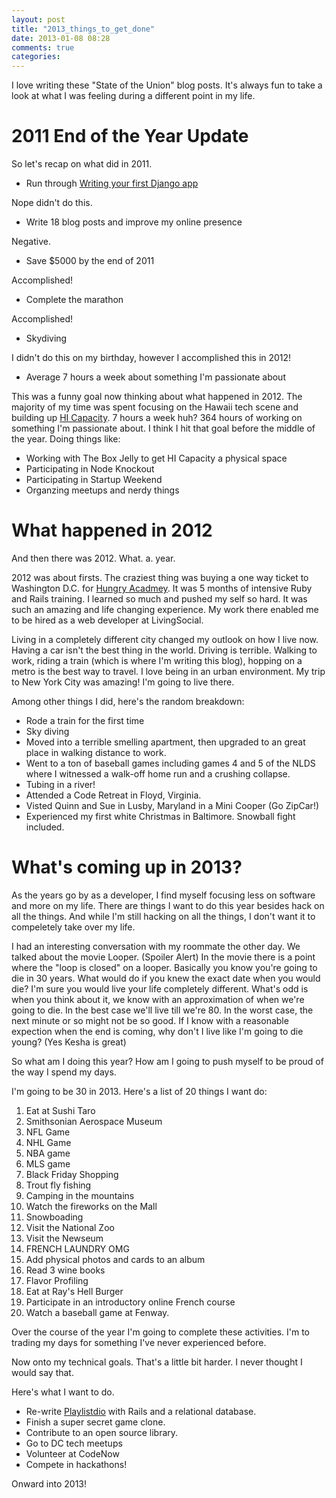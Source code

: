 ```yaml
---
layout: post
title: "2013_things_to_get_done"
date: 2013-01-08 08:28
comments: true
categories: 
---
```


I love writing these "State of the Union" blog posts. It's always fun to take a 
look at what I was feeling during a different point in my life. 

# 2011 End of the Year Update

So let's recap on what did in 2011.

* Run through [Writing your first Django app][1]

Nope didn't do this.

* Write 18 blog posts and improve my online presence

Negative.

* Save $5000 by the end of 2011

Accomplished!

* Complete the marathon

Accomplished!

* Skydiving

I didn't do this on my birthday, however I accomplished this in 2012!

* Average 7 hours a week about something I'm passionate about

This was a funny goal now thinking about what happened in 2012. The majority of 
my time was spent focusing on the Hawaii tech scene and building up
[HI Capacity][2]. 7 hours a week huh? 364 hours of working on something I'm
passionate about. I think I hit that goal before the middle of the year. Doing 
things like:

* Working with The Box Jelly to get HI Capacity a physical space
* Participating in Node Knockout
* Participating in Startup Weekend
* Organzing meetups and nerdy things

# What happened in 2012

And then there was 2012. What. a. year.

2012 was about firsts. The craziest thing was buying a one way ticket to 
Washington D.C. for [Hungry Acadmey][3]. It was 5 months of intensive Ruby and Rails
training. I learned so much and pushed my self so hard. It was such an amazing
and life changing experience. My work there enabled me to be hired as a web
developer at LivingSocial. 

Living in a completely different city changed my outlook on how I live now.
Having a car isn't the best thing in the world. Driving is terrible. Walking to 
work, riding a train (which is where I'm writing this blog), hopping on a metro
is the best way to travel. I love being in an urban environment. My trip to 
New York City was amazing! I'm going to live there.

Among other things I did, here's the random breakdown:

* Rode a train for the first time
* Sky diving
* Moved into a terrible smelling apartment, then upgraded to an great place
  in walking distance to work.
* Went to a ton of baseball games including games 4 and 5 of the NLDS where I 
witnessed a walk-off home run and a crushing collapse.
* Tubing in a river!
* Attended a Code Retreat in Floyd, Virginia.
* Visted Quinn and Sue in Lusby, Maryland in a Mini Cooper (Go ZipCar!)
* Experienced my first white Christmas in Baltimore. Snowball fight included.

# What's coming up in 2013?

As the years go by as a developer, I find myself focusing less on
software and more on my life. There are things I want to do this
year besides hack on all the things. And while I'm still hacking on all the things, 
I don't want it to compeletely take over my life.

I had an interesting conversation with my roommate the other day. We talked
about the movie Looper. (Spoiler Alert) In the movie there is a point where 
the "loop is closed" on a looper. Basically you know you're going to die
in 30 years. What would do if you knew the exact date when you would die? I'm sure
you would live your life completely different. What's odd is when you think 
about it, we know with an approximation of when we're going to die. In the best
case we'll live till we're 80. In the worst case, the next minute or so might
not be so good. If I know with a reasonable expection when the end is
coming, why don't I live like I'm going to die young? (Yes Kesha is great)

So what am I doing this year? How am I going to push myself to be proud of the
way I spend my days. 

I'm going to be 30 in 2013. Here's a list of 20 things I want do:

1. Eat at Sushi Taro
2. Smithsonian Aerospace Museum
3. NFL Game
4. NHL Game
5. NBA game
6. MLS game
7. Black Friday Shopping
8. Trout fly fishing
9. Camping in the mountains
10. Watch the fireworks on the Mall
11. Snowboading
12. Visit the National Zoo
13. Visit the Newseum
14. FRENCH LAUNDRY OMG
15. Add physical photos and cards to an album
16. Read 3 wine books
17. Flavor Profiling
18. Eat at Ray's Hell Burger
19. Participate in an introductory online French course
20. Watch a baseball game at Fenway. 

Over the course of the year I'm going to complete these activities. I'm to trading
my days for something I've never experienced before.

Now onto my technical goals. That's a little bit harder. I never thought I
would say that.

Here's what I want to do. 

* Re-write [Playlistdio][4] with Rails and a relational database.
* Finish a super secret game clone.
* Contribute to an open source library.
* Go to DC tech meetups
* Volunteer at CodeNow
* Compete in hackathons!

Onward into 2013!

[1]: http://docs.djangoproject.com/en/dev/intro/tutorial01/
[2]: http://hicapacity.org
[3]: http://hungryacademy.com
[4]: http://playlistdio.com
